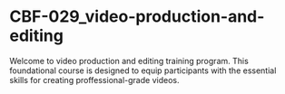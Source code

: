 # CBF-029_video-production-and-editing
Welcome to video production and editing training program. This foundational course is designed to equip participants with the essential skills for creating proffessional-grade videos.
